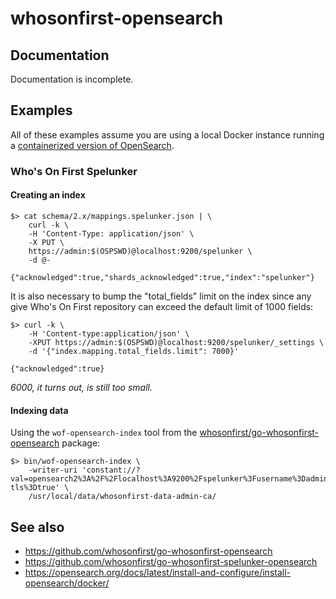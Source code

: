 # whosonfirst-opensearch

## Documentation

Documentation is incomplete.

## Examples

All of these examples assume you are using a local Docker instance running a [containerized version of OpenSearch](https://opensearch.org/docs/latest/install-and-configure/install-opensearch/docker/).

### Who's On First Spelunker

#### Creating an index

```
$> cat schema/2.x/mappings.spelunker.json | \
	curl -k \
	-H 'Content-Type: application/json' \
	-X PUT \
	https://admin:$(OSPSWD)@localhost:9200/spelunker \
	-d @-

{"acknowledged":true,"shards_acknowledged":true,"index":"spelunker"}
```

It is also necessary to bump the "total_fields" limit on the index since any give Who's On First repository can exceed the default limit of 1000 fields:

```
$> curl -k \
	-H 'Content-type:application/json' \
	-XPUT https://admin:$(OSPSWD)@localhost:9200/spelunker/_settings \
	-d '{"index.mapping.total_fields.limit": 7000}'
	
{"acknowledged":true}
```

_6000, it turns out, is still too small._

#### Indexing data

Using the `wof-opensearch-index` tool from the [whosonfirst/go-whosonfirst-opensearch](https://github.com/whosonfirst/go-whosonfirst-opensearch) package:

```
$> bin/wof-opensearch-index \
	-writer-uri 'constant://?val=opensearch2%3A%2F%2Flocalhost%3A9200%2Fspelunker%3Fusername%3Dadmin%26password%3...%26debug%3Dtrue%26insecure%3Dtrue%26require-tls%3Dtrue' \
	/usr/local/data/whosonfirst-data-admin-ca/
```

## See also

* https://github.com/whosonfirst/go-whosonfirst-opensearch
* https://github.com/whosonfirst/go-whosonfirst-spelunker-opensearch
* https://opensearch.org/docs/latest/install-and-configure/install-opensearch/docker/
